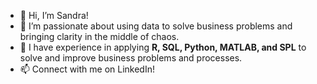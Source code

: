 - 👋 Hi, I’m Sandra! 
- 👀 I’m passionate about using data to solve business problems and bringing clarity in the middle of chaos.
- 🌱 I have experience in applying **R, SQL, Python, MATLAB, and SPL** to solve and improve business problems and processes.
- 📫 Connect with me on LinkedIn!

<!---
Sandra-NFlores/Sandra-NFlores is a ✨ special ✨ repository because its `README.md` (this file) appears on your GitHub profile.
You can click the Preview link to take a look at your changes.
--->
